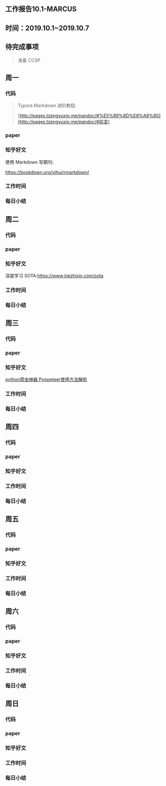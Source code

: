 ## 工作报告10.1-MARCUS



## 时间：2019.10.1~2019.10.7



## 待完成事项

> 准备 CCSP

## 周一



### 代码

>
>
>Typora Markdown 进阶教程:
>
>[http://pages.tzengyuxio.me/pandoc/#%E5%89%8D%E8%A8%80](http://pages.tzengyuxio.me/pandoc/#前言)
>
>

### paper



### 知乎好文

使用 Markdown 写期刊:

https://bookdown.org/yihui/rmarkdown/



### 工作时间



### 每日小结



## 周二

### 代码



### paper



### 知乎好文

深度学习 SOTA:https://www.jiqizhixin.com/sota



### 工作时间



### 每日小结



## 周三



### 代码



### paper



### 知乎好文

[python爬虫神器 Pyppeteer使用方法解析](https://zhuanlan.zhihu.com/p/85761700)





### 工作时间



### 每日小结





## 周四

### 代码



### paper



### 知乎好文





### 工作时间



### 每日小结



## 周五	

### 代码



### paper



### 知乎好文





### 工作时间



### 每日小结



## 周六

### 代码



### paper



### 知乎好文





### 工作时间



### 每日小结



## 周日

### 代码



### paper



### 知乎好文





### 工作时间



### 每日小结



